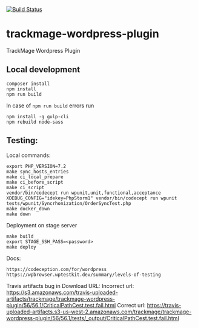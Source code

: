 [![Build Status](https://travis-ci.org/trackmage/trackmage-wordpress-plugin.svg?branch=master)](https://travis-ci.org/trackmage/trackmage-wordpress-plugin)

# trackmage-wordpress-plugin
TrackMage Wordpress Plugin


## Local development
```
composer install
npm install
npm run build
```
In case of `npm run build` errors run
```
npm install -g gulp-cli
npm rebuild node-sass
```

## Testing:

Local commands:
```
export PHP_VERSION=7.2
make sync_hosts_entries
make ci_local_prepare
make ci_before_script
make ci_script
vendor/bin/codecept run wpunit,unit,functional,acceptance
XDEBUG_CONFIG="idekey=PhpStorm1" vendor/bin/codecept run wpunit tests/wpunit/Syncrhonization/OrderSyncTest.php 
make docker_down
make down
```

Deployment on stage server
```
make build
export STAGE_SSH_PASS=<password>
make deploy
```

Docs:
```
https://codeception.com/for/wordpress
https://wpbrowser.wptestkit.dev/summary/levels-of-testing
```

Travis artifacts bug in Download URL:
Incorrect url:
https://s3.amazonaws.com/travis-uploaded-artifacts/trackmage/trackmage-wordpress-plugin/56/56.1/CriticalPathCest.test.fail.html
Correct url:
https://travis-uploaded-artifacts.s3-us-west-2.amazonaws.com/trackmage/trackmage-wordpress-plugin/56/56.1/tests/_output/CriticalPathCest.test.fail.html
